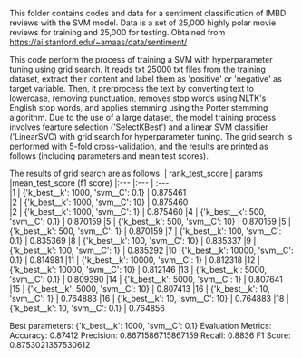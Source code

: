 This folder contains codes and data for a sentiment classification of IMBD reviews with the SVM model.
Data is a set of 25,000 highly polar movie reviews for training and 25,000 for testing. Obtained from https://ai.stanford.edu/~amaas/data/sentiment/

This code perform the process of training a SVM with hyperparameter tuning using grid search. It reads txt 25000 txt files from the training dataset, extract their content and label them as 'positive' or 'negative' as target variable. Then, it prerprocess the text by converting text to lowercase, removing punctuation, removes stop words using NLTK's English stop words, and applies stemming using the Porter stemming algorithm. Due to the use of a large dataset, the model training process involves fearture selection ('SelectKBest') and a linear SVM classifier ('LinearSVC) with grid search for hyperparameter tuning. The grid search is performed with 5-fold cross-validation, and the results are printed as follows (including parameters and mean test scores).

The results of grid search are as follows.
| rank_test_score |                             params |mean_test_score (f1 score)
|:---             |:---                                | :---                      
|1                | {'k_best__k': 1000, 'svm__C': 0.1} |        0.875461           
|2                |  {'k_best__k': 1000, 'svm__C': 10} |        0.875460           
|2                |   {'k_best__k': 1000, 'svm__C': 1} |        0.875460
|4                |  {'k_best__k': 500, 'svm__C': 0.1} |        0.870159
|5                |   {'k_best__k': 500, 'svm__C': 10} |        0.870159
|5                |    {'k_best__k': 500, 'svm__C': 1} |        0.870159
|7                |  {'k_best__k': 100, 'svm__C': 0.1} |        0.835369
|8                |   {'k_best__k': 100, 'svm__C': 10} |        0.835337
|9                |    {'k_best__k': 100, 'svm__C': 1} |        0.835292
|10               |{'k_best__k': 10000, 'svm__C': 0.1} |        0.814981
|11               |  {'k_best__k': 10000, 'svm__C': 1} |        0.812318
|12               | {'k_best__k': 10000, 'svm__C': 10} |        0.812146
|13               | {'k_best__k': 5000, 'svm__C': 0.1} |        0.809390
|14               |   {'k_best__k': 5000, 'svm__C': 1} |        0.807641
|15               |  {'k_best__k': 5000, 'svm__C': 10} |        0.807413
|16               |     {'k_best__k': 10, 'svm__C': 1} |        0.764883
|16               |    {'k_best__k': 10, 'svm__C': 10} |        0.764883
|18               |   {'k_best__k': 10, 'svm__C': 0.1} |        0.764856

Best parameters: {'k_best__k': 1000, 'svm__C': 0.1}
Evaluation Metrics:
Accuracy: 0.87412
Precision: 0.8671586715867159
Recall: 0.8836
F1 Score: 0.8753021357530612
